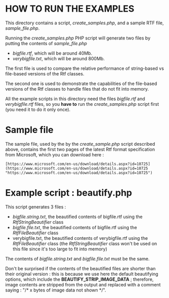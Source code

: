 # HOW TO RUN THE EXAMPLES #

This directory contains a script, *create\_samples.php*, and a sample RTF file, *sample\_file.php*.

Running the *create\_samples.php* PHP script will generate two files by putting the contents of *sample\_file.php*  

- *bigfile.rtf*, which will be around 40Mb.
- *verybigfile.txt*, which will be around 800Mb.

The first file is used to compare the relative performance of string-based vs file-based versions of the Rtf classes.

The second one is used to demonstrate the capabilities of the file-based versions of the Rtf classes to handle files that do not fit into memory.

All the example scripts in this directory need the files *bigfile.rtf* and *verybigfile.rtf* files, so you **have to** run the *create\_samples.php* script first (you need it to do it only once).

# Sample file #

The sample file, used by the by the *create\_sample.php* script described above, contains the first two pages of the latest Rtf format specification from Microsoft, which you can download here :

	[https://www.microsoft.com/en-us/download/details.aspx?id=10725](https://www.microsoft.com/en-us/download/details.aspx?id=10725 "https://www.microsoft.com/en-us/download/details.aspx?id=10725")

# Example script : beautify.php #

This script generates 3 files :

- *bigfile.string.txt*, the beautified contents of bigfile.rtf using the *RtfStringBeautifier* class
- *bigfile.file.txt*, the beautified contents of bigfile.rtf using the *RtfFileBeautifier* class
- verybigfile.txt, the beautified contents of verybigfile.rtf using the *RtfFileBeautifier* class (the *RtfStringBeautifier* class won't be used on this file since it's too large to fit into memory)

The contents of *bigfile.string.txt* and *bigfile.file.txt* must be the same.

Don't be surprised if the contents of the beautified files are shorter than their original version : this is because we use here the default beautifying options, which include the **BEAUTIFY\_STRIP\_IMAGE_DATA** ; therefore, image contents are stripped from the output and replaced with a comment saying : "/* x bytes of image data not shown */".  